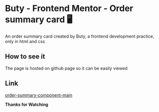 # Buty - Frontend Mentor - Order summary card 🖥️

An order summary card created by Buty, a frontend development practice, only in html and css

## How to see it

The page is hosted on github page so it can be easily viewed

## Link

[order-summary-component-main](https://buty06.github.io/order-summary-component-main)

**Thanks for Watching**